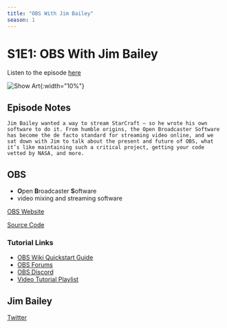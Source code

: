 ```yaml
---
title: "OBS With Jim Bailey"
season: 1
---
```

# S1E1: OBS With Jim Bailey

Listen to the episode [here](https://fosspod.content.town/episodes/obs-with-jim-bailey)

![Show Art](https://image.simplecastcdn.com/images/369e8282-bab3-4f89-8844-5a60aee0d43c/b1dc96e6-a895-4e63-9ddb-423b189615ce/3000x3000/maxresdefault.jpg){:width="10%"}

## Episode Notes

```Jim Bailey wanted a way to stream StarCraft – so he wrote his own software to do it. From humble origins, the Open Broadcaster Software has become the de facto standard for streaming video online, and we sat down with Jim to talk about the present and future of OBS, what it’s like maintaining such a critical project, getting your code vetted by NASA, and more.```

## OBS
 - **O**pen **B**roadcaster **S**oftware
 - video mixing and streaming software

[OBS Website](https://obsproject.com/)

[Source Code](https://github.com/obsproject/obs-studio)

### Tutorial Links

- [OBS Wiki Quickstart Guide](https://obsproject.com/wiki/OBS-Studio-Quickstart)
- [OBS Forums](https://obsproject.com/forum/)
- [OBS Discord](https://obsproject.com/discord)
- [Video Tutorial Playlist](https://youtube.com/playlist?list=PLzo7l8HTJNK-IKzM_zDicTd2u20Ab2pAl)

## Jim Bailey

[Twitter](https://twitter.com/WizardOfOBS)
